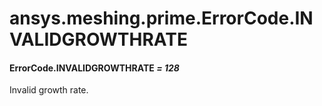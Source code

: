# ansys.meshing.prime.ErrorCode.INVALIDGROWTHRATE

#### ErrorCode.INVALIDGROWTHRATE *= 128*

Invalid growth rate.

<!-- !! processed by numpydoc !! -->
